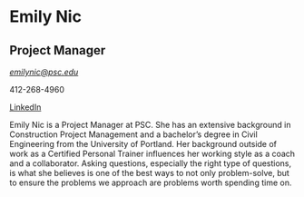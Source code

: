 # Emily Nic
## Project Manager

*emilynic@psc.edu*

412-268-4960

[LinkedIn](http://linkedin.com/in/emily-nic-711146295)

Emily Nic is a Project Manager at PSC. She has an extensive background in Construction Project Management and a bachelor’s degree in Civil Engineering from the University of Portland. Her background outside of work as a Certified Personal Trainer influences her working style as a coach and a collaborator. Asking questions, especially the right type of questions, is what she believes is one of the best ways to not only problem-solve, but to ensure the problems we approach are problems worth spending time on. 
